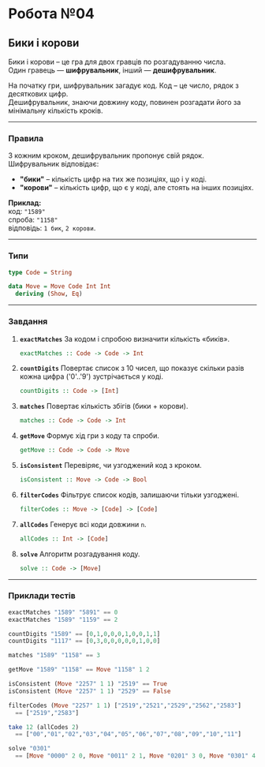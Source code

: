 # Робота №04  
## Бики і корови  

Бики і корови – це гра для двох гравців по розгадуванню числа.  
Один гравець — **шифрувальник**, інший — **дешифрувальник**.  

На початку гри, шифрувальник загадує код. Код – це число, рядок з десяткових цифр.  
Дешифрувальник, знаючи довжину коду, повинен розгадати його за мінімальну кількість кроків.

---

### Правила  
З кожним кроком, дешифрувальник пропонує свій рядок.  
Шифрувальник відповідає:  

- **"бики"** – кількість цифр на тих же позиціях, що і у коді.  
- **"корови"** – кількість цифр, що є у коді, але стоять на інших позиціях.  

**Приклад:**  
код: `"1589"`  
спроба: `"1158"`  
відповідь: `1 бик`, `2 корови`.

---

### Типи

```haskell
type Code = String

data Move = Move Code Int Int
  deriving (Show, Eq)
````

---

### Завдання

1. **`exactMatches`**
   За кодом і спробою визначити кількість «биків».

   ```haskell
   exactMatches :: Code -> Code -> Int
   ```

2. **`countDigits`**
   Повертає список з 10 чисел, що показує скільки разів кожна цифра ('0'..'9') зустрічається у коді.

   ```haskell
   countDigits :: Code -> [Int]
   ```

3. **`matches`**
   Повертає кількість збігів (бики + корови).

   ```haskell
   matches :: Code -> Code -> Int
   ```

4. **`getMove`**
   Формує хід гри з коду та спроби.

   ```haskell
   getMove :: Code -> Code -> Move
   ```

5. **`isConsistent`**
   Перевіряє, чи узгоджений код з кроком.

   ```haskell
   isConsistent :: Move -> Code -> Bool
   ```

6. **`filterCodes`**
   Фільтрує список кодів, залишаючи тільки узгоджені.

   ```haskell
   filterCodes :: Move -> [Code] -> [Code]
   ```

7. **`allCodes`**
   Генерує всі коди довжини `n`.

   ```haskell
   allCodes :: Int -> [Code]
   ```

8. **`solve`**
   Алгоритм розгадування коду.

   ```haskell
   solve :: Code -> [Move]
   ```

---


### Приклади тестів

```haskell
exactMatches "1589" "5891" == 0
exactMatches "1589" "1159" == 2

countDigits "1589" == [0,1,0,0,0,1,0,0,1,1]
countDigits "1117" == [0,3,0,0,0,0,0,1,0,0]

matches "1589" "1158" == 3

getMove "1589" "1158" == Move "1158" 1 2

isConsistent (Move "2257" 1 1) "2519" == True
isConsistent (Move "2257" 1 1) "2529" == False

filterCodes (Move "2257" 1 1) ["2519","2521","2529","2562","2583"]
  == ["2519","2583"]

take 12 (allCodes 2) 
  == ["00","01","02","03","04","05","06","07","08","09","10","11"]

solve "0301"
  == [Move "0000" 2 0, Move "0011" 2 1, Move "0201" 3 0, Move "0301" 4 0]
```
